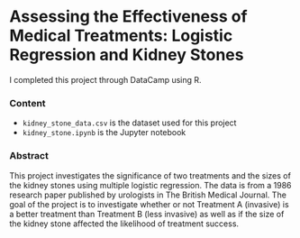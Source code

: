 # Assessing the Effectiveness of Medical Treatments: Logistic Regression and Kidney Stones

I completed this project through DataCamp using R.

### Content
- `kidney_stone_data.csv` is the dataset used for this project
- `kidney_stone.ipynb` is the Jupyter notebook

### Abstract
This project investigates the significance of two treatments and the sizes of the kidney stones using multiple logistic regression. The data is from a 1986 research paper published by urologists in The British Medical Journal. The goal of the project is to investigate whether or not Treatment A (invasive) is a better treatment than Treatment B (less invasive) as well as if the size of the kidney stone affected the likelihood of treatment success.

